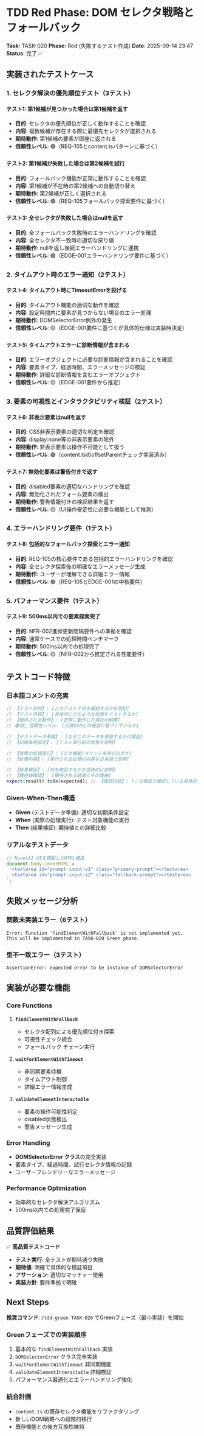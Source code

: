 # TDD Red Phase: DOM セレクタ戦略とフォールバック

**Task**: TASK-020
**Phase**: Red (失敗するテスト作成)
**Date**: 2025-09-14 23:47
**Status**: 完了 ✅

## 実装されたテストケース

### 1. セレクタ解決の優先順位テスト（3テスト）

#### テスト1: 第1候補が見つかった場合は第1候補を返す

- **目的**: セレクタの優先順位が正しく動作することを確認
- **内容**: 複数候補が存在する際に最優先セレクタが選択される
- **期待動作**: 第1候補の要素が即座に返される
- **信頼性レベル**: 🟢（REQ-105とcontent.tsパターンに基づく）

#### テスト2: 第1候補が失敗した場合は第2候補を試行

- **目的**: フォールバック機能が正常に動作することを確認
- **内容**: 第1候補が不在時の第2候補への自動切り替え
- **期待動作**: 第2候補が正しく選択される
- **信頼性レベル**: 🟢（REQ-105フォールバック探索要件に基づく）

#### テスト3: 全セレクタが失敗した場合はnullを返す

- **目的**: 全フォールバック失敗時のエラーハンドリングを確認
- **内容**: 全セレクタ不一致時の適切な戻り値
- **期待動作**: nullを返し後続エラーハンドリングに連携
- **信頼性レベル**: 🟢（EDGE-001エラーハンドリング要件に基づく）

### 2. タイムアウト時のエラー通知（2テスト）

#### テスト4: タイムアウト時にTimeoutErrorを投げる

- **目的**: タイムアウト機能の適切な動作を確認
- **内容**: 設定時間内に要素が見つからない場合のエラー処理
- **期待動作**: DOMSelectorError例外の発生
- **信頼性レベル**: 🟡（EDGE-001要件に基づくが具体的仕様は実装時決定）

#### テスト5: タイムアウトエラーに診断情報が含まれる

- **目的**: エラーオブジェクトに必要な診断情報が含まれることを確認
- **内容**: 要素タイプ、経過時間、エラーメッセージの検証
- **期待動作**: 詳細な診断情報を含むエラーオブジェクト
- **信頼性レベル**: 🟡（EDGE-001要件から推定）

### 3. 要素の可視性とインタラクタビリティ検証（2テスト）

#### テスト6: 非表示要素はnullを返す

- **目的**: CSS非表示要素の適切な判定を確認
- **内容**: display:none等の非表示要素の除外
- **期待動作**: 非表示要素は操作不可能として扱う
- **信頼性レベル**: 🟢（content.tsのoffsetParentチェック実装済み）

#### テスト7: 無効化要素は警告付きで返す

- **目的**: disabled要素の適切なハンドリングを確認
- **内容**: 無効化されたフォーム要素の検出
- **期待動作**: 警告情報付きの検証結果を返す
- **信頼性レベル**: 🟡（UI操作安定性に必要な機能として推測）

### 4. エラーハンドリング要件（1テスト）

#### テスト8: 包括的なフォールバック探索とエラー通知

- **目的**: REQ-105の核心要件である包括的エラーハンドリングを確認
- **内容**: 全セレクタ探索後の明確なエラーメッセージ生成
- **期待動作**: ユーザーが理解できる詳細エラー情報
- **信頼性レベル**: 🟢（REQ-105とEDGE-001の中核要件）

### 5. パフォーマンス要件（1テスト）

#### テスト9: 500ms以内での要素探索完了

- **目的**: NFR-002進捗更新間隔要件への準拠を確認
- **内容**: 通常ケースでの処理時間ベンチマーク
- **期待動作**: 500ms以内での処理完了
- **信頼性レベル**: 🟡（NFR-002から推定される性能要件）

## テストコード特徴

### 日本語コメントの充実

```typescript
// 【テスト目的】: [このテストで何を確認するかを明記]
// 【テスト内容】: [具体的にどのような処理をテストするか]
// 【期待される動作】: [正常に動作した場合の結果]
// 🟢🟡🔴 信頼性レベル: [元資料のどの程度に基づいているか]

// 【テストデータ準備】: [なぜこのデータを用意するかの理由]
// 【初期条件設定】: [テスト実行前の状態を説明]

// 【実際の処理実行】: [どの機能/メソッドを呼び出すか]
// 【処理内容】: [実行される処理の内容を日本語で説明]

// 【結果検証】: [何を検証するかを具体的に説明]
// 【期待値確認】: [期待される結果とその理由]
expect(result).toBe(expected); // 【確認内容】: [この検証で確認している具体的項目] 🟢🟡🔴
```

### Given-When-Then構造

- **Given** (テストデータ準備): 適切な初期条件設定
- **When** (実際の処理実行): テスト対象機能の実行
- **Then** (結果検証): 期待値との詳細比較

### リアルなテストデータ

```typescript
// NovelAI UIを模擬したHTML構造
document.body.innerHTML = `
  <textarea id="prompt-input-v1" class="primary-prompt"></textarea>
  <textarea id="prompt-input-v2" class="fallback-prompt"></textarea>
`;
```

## 失敗メッセージ分析

### 関数未実装エラー（6テスト）

```
Error: Function 'findElementWithFallback' is not implemented yet.
This will be implemented in TASK-020 Green phase.
```

### 型不一致エラー（3テスト）

```
AssertionError: expected error to be instance of DOMSelectorError
```

## 実装が必要な機能

### Core Functions

1. **`findElementWithFallback`**
   - セレクタ配列による優先順位付き探索
   - 可視性チェック統合
   - フォールバック チェーン実行

2. **`waitForElementWithTimeout`**
   - 非同期要素待機
   - タイムアウト制御
   - 詳細エラー情報生成

3. **`validateElementInteractable`**
   - 要素の操作可能性判定
   - disabled状態検出
   - 警告メッセージ生成

### Error Handling

- **DOMSelectorError クラス**の完全実装
- 要素タイプ、経過時間、試行セレクタ情報の記録
- ユーザーフレンドリーなエラーメッセージ

### Performance Optimization

- 効率的なセレクタ解決アルゴリズム
- 500ms以内での処理完了保証

## 品質評価結果

✅ **高品質テストコード**

- **テスト実行**: 全テストが期待通り失敗
- **期待値**: 明確で具体的な検証項目
- **アサーション**: 適切なマッチャー使用
- **実装方針**: 要件準拠で明確

## Next Steps

**推奨コマンド**: `/tdd-green TASK-020` でGreenフェーズ（最小実装）を開始

### Greenフェーズでの実装順序

1. 基本的な `findElementWithFallback` 実装
2. `DOMSelectorError` クラス完全実装
3. `waitForElementWithTimeout` 非同期機能
4. `validateElementInteractable` 詳細検証
5. パフォーマンス最適化とエラーハンドリング強化

### 統合計画

- `content.ts` の既存セレクタ機能をリファクタリング
- 新しいDOM戦略への段階的移行
- 既存機能との後方互換性維持
